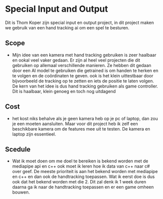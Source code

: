 # Special Input and Output

Dit is Thom Koper zijn special input en output project, in dit project maken we gebruik van een hand tracking ai om een spel te besturen.

## Scope

- Mijn idee van een kamera met hand tracking gebruiken is zeer haalbaar en ookal veel vaker gedaan. Er zijn al heel veel projecten die dit gebruiken op allemaal verschillende manieren. Ze hebben dit gedaan door een AI model te gebruiken die getrained is om handen te herken en te volgen en de coördinaten te geven. ook is het klein uittestbaar door bijvoorbeeld de tracking op te zetten en iets de positie te laten volgen. De kern van het idee is dus hand tracking gebruiken als game controller. Dit is haalbaar, klein genoeg en toch nog uitdagend 

## Cost

- het kost niks behalve als je geen kamera heb op je pc of laptop, dan zou je een moeten aansluiten. Maar voor dit project heb ik zelf een beschikbare kamera om de features mee uit te testen. De kamera en laptop zijn essentieel.

## Scedule

-  Wat ik moet doen om me doel te bereiken is bekend worden met de mediapipe api en c++ ook moet ik leren hoe ik data van c++ naar c# over geef. De meeste prioriteit is aan het bekend worden met mediapipe en c++ en dan ook de handtracking toepassen. Wat ik eerst doe is dus ook dat het bekend worden met die 2. Dit zal denk ik 1 week duren daarna ga ik naar de handtracking toepassen en er een game omheen bouwen.

